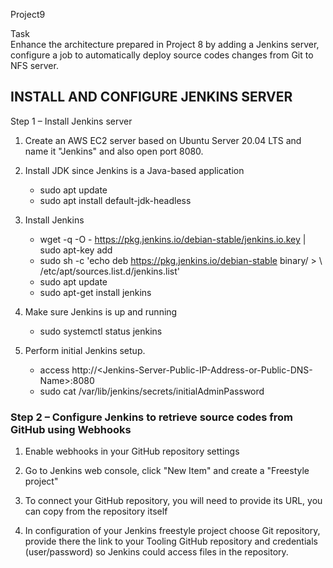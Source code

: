 Project9

Task  
Enhance the architecture prepared in Project 8 by adding a Jenkins server, configure a job to automatically deploy source codes changes from Git to NFS server.

## INSTALL AND CONFIGURE JENKINS SERVER  
Step 1 – Install Jenkins server  

1. Create an AWS EC2 server based on Ubuntu Server 20.04 LTS and name it "Jenkins" and also open port 8080.

2.  Install JDK since Jenkins is a Java-based application  
    - sudo apt update  
    - sudo apt install default-jdk-headless  

3.  Install Jenkins  
    - wget -q -O - https://pkg.jenkins.io/debian-stable/jenkins.io.key | sudo apt-key add
    - sudo sh -c 'echo deb https://pkg.jenkins.io/debian-stable binary/ > \ /etc/apt/sources.list.d/jenkins.list'
    - sudo apt update
    - sudo apt-get install jenkins  

4.  Make sure Jenkins is up and running 
    - sudo systemctl status jenkins

5.  Perform initial Jenkins setup.  
    - access http://\<Jenkins-Server-Public-IP-Address-or-Public-DNS-Name>:8080  
    - sudo cat /var/lib/jenkins/secrets/initialAdminPassword

### Step 2 – Configure Jenkins to retrieve source codes from GitHub using Webhooks

1. Enable webhooks in your GitHub repository settings

2. Go to Jenkins web console, click "New Item" and create a "Freestyle project"

3. To connect your GitHub repository, you will need to provide its URL, you can copy from the repository itself  

4. In configuration of your Jenkins freestyle project choose Git repository, provide there the link to your Tooling GitHub repository and credentials (user/password) so Jenkins could access files in the repository.